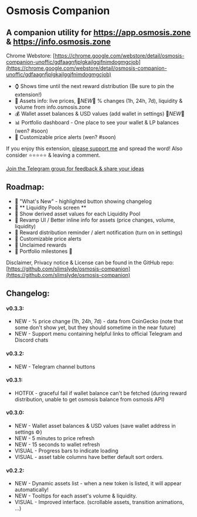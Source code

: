# Osmosis Companion

## A companion utility for https://app.osmosis.zone & https://info.osmosis.zone

Chrome Webstore: [https://chrome.google.com/webstore/detail/osmosis-companion-unoffic/gdfaagnfjplgkajlggjfnimdogmgcjob](https://chrome.google.com/webstore/detail/osmosis-companion-unoffic/gdfaagnfjplgkajlggjfnimdogmgcjob)

- ⌚ Shows time until the next reward distribution (Be sure to pin the extension!)
- 🧪 Assets info: live prices, 🚨*NEW*🚨 % changes (1h, 24h, 7d), liquidity & volume from info.osmosis.zone
- 💰 Wallet asset balances & USD values (add wallet in settings) 🚨*NEW*🚨
- 📊 Portfolio dashboard - One place to see your wallet & LP balances (wen? #soon)
- 🔔 Customizable price alerts (wen? #soon)

If you enjoy this extension, [please support me](https://app.starname.me/profile/jason) and spread the word!
Also consider ⭐⭐⭐⭐⭐ & leaving a comment.

[Join the Telegram group for feedback & share your ideas](https://t.me/OsmosisCompanionChat)

## Roadmap:

- 📌 "What's New" - highlighted button showing changelog
- 📌 ** Liquidity Pools screen **
- 📌 Show derived asset values for each Liquidity Pool
- 📌 Revamp UI / Better inline info for assets (price changes, volume, liquidity)
- 📌 Reward distribution reminder / alert notification (turn on in settings)
- 📌 Customizable price alerts
- 📌 Unclaimed rewards
- 📌 Portfolio milestones 🎉

Disclaimer, Privacy notice & License can be found in the GitHub repo:
[https://github.com/slimslyde/osmosis-companion](https://github.com/slimslyde/osmosis-companion)


## Changelog:

#### v0.3.3:
- NEW - % price change (1h, 24h, 7d) - data from CoinGecko
(note that some don't show yet, but they should sometime in the near future)
- NEW - Support menu containing helpful links to official Telegram and Discord chats

#### v0.3.2:
- NEW - Telegram channel buttons

#### v0.3.1:
- HOTFIX - graceful fail if wallet balance can't be fetched (during reward distribution, unable to get osmosis balance from osmosis API)

#### v0.3.0:
- NEW - Wallet asset balances & USD values (save wallet address in settings ⚙)
- NEW - 5 minutes to price refresh
- NEW - 15 seconds to wallet refresh
- VISUAL - Progress bars to indicate loading
- VISUAL - asset table columns have better default sort orders.

#### v0.2.2:
- NEW - Dynamic assets list - when a new token is listed, it will appear automatically!
- NEW - Tooltips for each asset's volume & liquidity.
- VISUAL - Improved interface. (scrollable assets, transition animations, ...)
